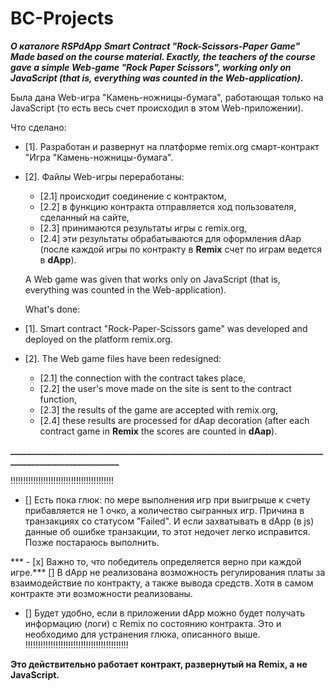 # BC-Projects

***О каталоге RSPdApp***
***Smart Contract "Rock-Scissors-Paper Game"***
***Made based on the course material. Exactly, the teachers of the course gave a simple Web-game "Rock Paper Scissors", working only on JavaScript (that is, everything was counted in the Web-application).***

Была дана Web-игра "Камень-ножницы-бумага", работающая только на JavaScript (то есть весь счет происходил в этом Web-приложении).

Что сделано:
- [1]. Разработан и развернут на платформе remix.org смарт-контракт "Игра "Камень-ножницы-бумага".
- [2]. Файлы Web-игры переработаны:
  - [2.1] происходит соединение с контрактом,
  - [2.2] в функцию контракта отправляется ход пользователя, сделанный на сайте,
  - [2.3] принимаются результаты игры с remix.org,
  - [2.4] эти результаты обрабатываются для оформления dAap (после каждой игры по контракту в **Remix** счет по играм ведется в **dApp**).
  
  A Web game was given that works only on JavaScript (that is, everything was counted in the Web-application).
  
  What's done:
- [1]. Smart contract "Rock-Paper-Scissors game" was developed and deployed on the platform remix.org.
- [2]. The Web game files have been redesigned:
  - [2.1] the connection with the contract takes place,
  - [2.2] the user's move made on the site is sent to the contract function,
  - [2.3] the results of the game are accepted with remix.org,
  - [2.4] these results are processed for dAap decoration (after each contract game in **Remix** the scores are counted in **dAap**).
  
**_____________________________________________________________________________________________________**
  
!!!!!!!!!!!!!!!!!!!!!!!!!!!!!!!!!!!!!!!!!
  - [] Есть пока глюк: по мере выполнения игр при выигрыше к счету прибавляется не 1 очко, а количество сыгранных игр. Причина в транзакциях со статусом "Failed". И если захватывать в dApp (в js) данные  об ошибке транзакции, то этот недочет легко исправится. Позже постараюсь выполнить. 
  
  *** - [x] Важно то, что победитель определяется верно при каждой игре.***
  [] В dApp не реализована возможность регулирования платы за взаимодействие по контракту, а также вывода средств.
     Хотя в самом контракте эти возможности реализованы.
  - [] Будет удобно, если в приложении dApp можно будет получать информацию (логи) с Remix по состоянию контракта. Это и необходимо для устранения глюка, описанного выше.
  !!!!!!!!!!!!!!!!!!!!!!!!!!!!!!!!!!!!!!!!!
  
  **Это действительно работает контракт, развернутый на Remix, а не JavaScript.**
